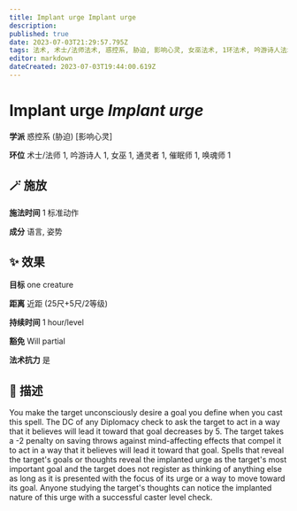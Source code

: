```yaml
---
title: Implant urge Implant urge
description: 
published: true
date: 2023-07-03T21:29:57.795Z
tags: 法术, 术士/法师法术, 惑控系, 胁迫, 影响心灵, 女巫法术, 1环法术, 吟游诗人法术, 催眠师法术, 通灵者法术, 唤魂师法术
editor: markdown
dateCreated: 2023-07-03T19:44:00.619Z
---
```


# **Implant urge** *Implant urge*

**学派** 惑控系 (胁迫) \[影响心灵\] 

**环位** 术士/法师 1, 吟游诗人 1, 女巫 1, 通灵者 1, 催眠师 1, 唤魂师 1

## 🪄 施放

**施法时间** 1 标准动作

**成分** 语言, 姿势

## ✨ 效果 

**目标** one creature 

**距离** 近距 (25尺+5尺/2等级)  

**持续时间** 1 hour/level 

**豁免** Will partial

**法术抗力** 是

## 📖 描述

You make the target unconsciously desire a goal you define when you cast this spell. The DC of any Diplomacy check to ask the target to act in a way that it believes will lead it toward that goal decreases by 5. The target takes a -2 penalty on saving throws against mind-affecting effects that compel it to act in a way that it believes will lead it toward that goal. Spells that reveal the target's goals or thoughts reveal the implanted urge as the target's most important goal and the target does not register as thinking of anything else as long as it is presented with the focus of its urge or a way to move toward its goal. Anyone studying the target's thoughts can notice the implanted nature of this urge with a successful caster level check.
    